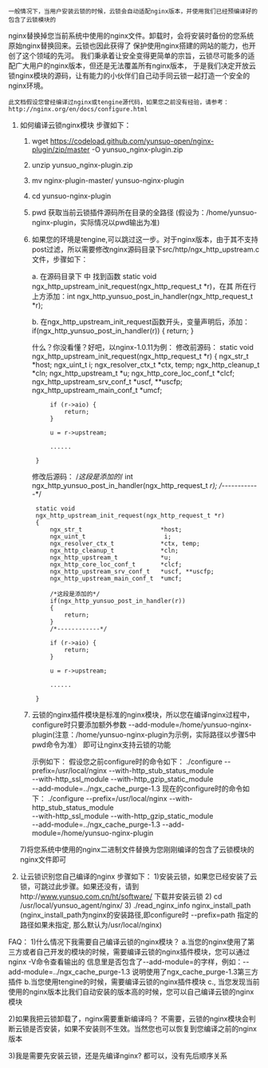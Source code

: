   	一般情况下，当用户安装云锁的时候，云锁会自动适配nginx版本，并使用我们已经预编译好的包含了云锁模块的
  nginx替换掉您当前系统中使用的nginx文件。卸载时，会将安装时备份的您系统原始nginx替换回来。云锁也因此获得了
  保护使用nginx搭建的网站的能力，也开创了这个领域的先河。
  	我们秉承着让安全变得更简单的宗旨，云锁尽可能多的适配广大用户的nginx版本，但还是无法覆盖所有nginx版本，
  于是我们决定开放云锁nginx模块的源码，让有能力的小伙伴们自己动手同云锁一起打造一个安全的nginx环境。

	此文档假设您曾经编译过nginx或tengine源代码，如果您之前没有经验，请参考：http://nginx.org/en/docs/configure.html
	

1. 如何编译云锁nginx模块
步骤如下：
	1) wget https://codeload.github.com/yunsuo-open/nginx-plugin/zip/master -O yunsuo_nginx-plugin.zip
	2) unzip yunsuo_nginx-plugin.zip
	3) mv nginx-plugin-master/ yunsuo-nginx-plugin
	4) cd yunsuo-nginx-plugin
	5) pwd 获取当前云锁插件源码所在目录的全路径 (假设为：/home/yunsuo-nginx-plugin，实际情况以pwd输出为准)
	
	6) 如果您的环境是tengine,可以跳过这一步。对于nginx版本，由于其不支持post过滤，所以需要修改nginx源码目录下src/http/ngx_http_upstream.c 文件，步骤如下：
		
		a. 在源码目录下 中 找到函数 static void ngx_http_upstream_init_request(ngx_http_request_t *r)，在其
		所在行上方添加：int ngx_http_yunsuo_post_in_handler(ngx_http_request_t *r);
		
		b. 在ngx_http_upstream_init_request函数开头，变量声明后，添加：
			if(ngx_http_yunsuo_post_in_handler(r)) 
			{
				return;
			}
		
		什么？你没看懂？好吧，以nginx-1.0.11为例：
		修改前源码：
			static void
			ngx_http_upstream_init_request(ngx_http_request_t *r)
			{
				ngx_str_t                      *host;
				ngx_uint_t                      i;
				ngx_resolver_ctx_t             *ctx, temp;
				ngx_http_cleanup_t             *cln;
				ngx_http_upstream_t            *u;
				ngx_http_core_loc_conf_t       *clcf;
				ngx_http_upstream_srv_conf_t   *uscf, **uscfp;
				ngx_http_upstream_main_conf_t  *umcf;
		
				if (r->aio) {
					return;
				}
		
				u = r->upstream;
				
				......
				
			}
		修改后源码：
			/*这段是添加的*/
			int ngx_http_yunsuo_post_in_handler(ngx_http_request_t *r);
			/*------------*/
	
			static void
			ngx_http_upstream_init_request(ngx_http_request_t *r)
			{
				ngx_str_t                      *host;
				ngx_uint_t                      i;
				ngx_resolver_ctx_t             *ctx, temp;
				ngx_http_cleanup_t             *cln;
				ngx_http_upstream_t            *u;
				ngx_http_core_loc_conf_t       *clcf;
				ngx_http_upstream_srv_conf_t   *uscf, **uscfp;
				ngx_http_upstream_main_conf_t  *umcf;
		
				/*这段是添加的*/
				if(ngx_http_yunsuo_post_in_handler(r)) 
				{
					return;
				}
				/*------------*/
				
				if (r->aio) {
					return;
				}
		
				u = r->upstream;
				
				......
				
			}
		

		
	6) 云锁的nginx插件模块是标准的nginx模块，所以您在编译nginx过程中，configure时只要添加额外参数
	   --add-module=/home/yunsuo-nginx-plugin(注意：/home/yunsuo-nginx-plugin为示例，实际路径以步骤5中pwd命令为准）
	   即可让nginx支持云锁的功能
	   
	   示例如下：
	   假设您之前configure时的命令如下：
		./configure --prefix=/usr/local/nginx --with-http_stub_status_module \
			--with-http_ssl_module --with-http_gzip_static_module \
			--add-module=../ngx_cache_purge-1.3 
	   现在的configure时的命令如下：
		./configure --prefix=/usr/local/nginx --with-http_stub_status_module \
			--with-http_ssl_module --with-http_gzip_static_module \
			--add-module=../ngx_cache_purge-1.3  --add-module=/home/yunsuo-nginx-plugin
		   
	7)将您系统中使用的nginx二进制文件替换为您刚刚编译的包含了云锁模块的nginx文件即可 
	 


2. 让云锁识别您自己编译的nginx
步骤如下：
	1)安装云锁，如果您已经安装了云锁，可跳过此步骤。如果还没有，请到http://www.yunsuo.com.cn/ht/software/
	  下载并安装云锁
	2) cd /usr/local/yunsuo_agent/nginx/
	3) ./read_nginx_info nginx_install_path (nginx_install_path为nginx的安装路径,即configure时 --prefix=path
	   指定的路径如果未指定, 那么默认为/usr/local/nginx)
	   

FAQ：
1)什么情况下我需要自己编译云锁的nginx模块？
  a.当您的nginx使用了第三方或者自己开发的模块的时候，需要编译云锁的nginx插件模块，您可以通过nginx -V命令查看输出的
  信息里是否包含了--add-module=的字样，例如：--add-module=../ngx_cache_purge-1.3 说明使用了ngx_cache_purge-1.3第三方
  插件
  b.当您使用tengine的时候，需要编译云锁的nginx插件模块
  c.,
  当您发现当前使用的nginx版本比我们自动安装的版本高的时候，您可以自己编译云锁的nginx模块

2)如果我把云锁卸载了，nginx需要重新编译吗？
  不需要，云锁的nginx模块会判断云锁是否安装，如果不安装则不生效。当然您也可以恢复到您编译之前的nginx版本

3)我是需要先安装云锁，还是先编译nginx?
  都可以，没有先后顺序关系


  

	   
